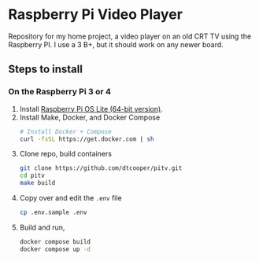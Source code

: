 # Raspberry Pi Video Player

Repository for my home project, a video player on an old CRT TV using the Raspberry
PI. I use a 3 B+, but it should work on any newer board.

## Steps to install

### On the Raspberry Pi 3 or 4

1. Install [Raspberry Pi OS Lite (64-bit version)](https://www.raspberrypi.com/software/operating-systems/).
2. Install Make, Docker, and Docker Compose
    ```bash
    # Install Docker + Compose
    curl -fsSL https://get.docker.com | sh
    ```
3. Clone repo, build containers
    ```bash
    git clone https://github.com/dtcooper/pitv.git
    cd pitv
    make build
    ```
4. Copy over and edit the `.env` file
    ```bash
    cp .env.sample .env
    ```
5. Build and run,
    ```bash
    docker compose build
    docker compose up -d
    ```
